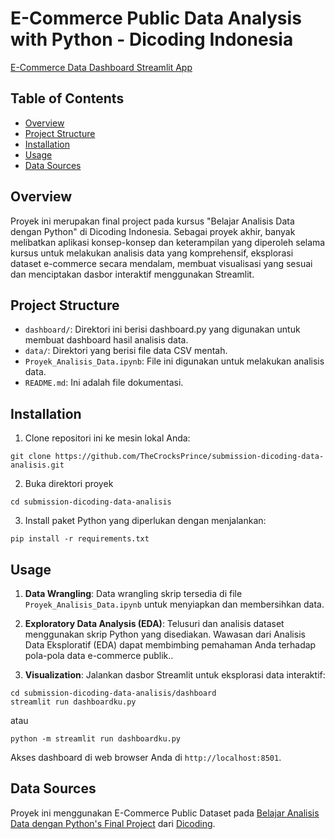 # E-Commerce Public Data Analysis with Python - Dicoding Indonesia

[E-Commerce Data Dashboard Streamlit App]([https://e-commerce-data-analyst.streamlit.app](https://dashboard-app-ecommerce-aurelly.streamlit.app/)/)

## Table of Contents
- [Overview](#overview)
- [Project Structure](#project-structure)
- [Installation](#installation)
- [Usage](#usage)
- [Data Sources](#data-sources)

## Overview
Proyek ini merupakan final project pada kursus "Belajar Analisis Data dengan Python" di Dicoding Indonesia. Sebagai proyek akhir, banyak melibatkan aplikasi konsep-konsep dan keterampilan yang diperoleh selama kursus untuk melakukan analisis data yang komprehensif, eksplorasi dataset e-commerce secara mendalam, membuat visualisasi yang sesuai dan menciptakan dasbor interaktif menggunakan Streamlit.

## Project Structure
- `dashboard/`: Direktori ini berisi dashboard.py yang digunakan untuk membuat dashboard hasil analisis data.
- `data/`: Direktori yang berisi file data CSV mentah.
- `Proyek_Analisis_Data.ipynb`: File ini digunakan untuk melakukan analisis data.
- `README.md`: Ini adalah file dokumentasi.

## Installation
1. Clone repositori ini ke mesin lokal Anda:
```
git clone https://github.com/TheCrocksPrince/submission-dicoding-data-analisis.git
```
2. Buka direktori proyek
```
cd submission-dicoding-data-analisis
```
3. Install paket Python yang diperlukan dengan menjalankan:
```
pip install -r requirements.txt
```

## Usage
1. **Data Wrangling**: Data wrangling skrip tersedia di file `Proyek_Analisis_Data.ipynb` untuk menyiapkan dan membersihkan data.

2. **Exploratory Data Analysis (EDA)**: Telusuri dan analisis dataset menggunakan skrip Python yang disediakan. Wawasan dari Analisis Data Eksploratif (EDA) dapat membimbing pemahaman Anda terhadap pola-pola data e-commerce publik..

3. **Visualization**: Jalankan dasbor Streamlit untuk eksplorasi data interaktif:

```
cd submission-dicoding-data-analisis/dashboard
streamlit run dashboardku.py  
```
atau
```
python -m streamlit run dashboardku.py
```
Akses dashboard di web browser Anda di `http://localhost:8501`.

## Data Sources
Proyek ini menggunakan E-Commerce Public Dataset pada [Belajar Analisis Data dengan Python's Final Project](https://drive.google.com/file/d/1MsAjPM7oKtVfJL_wRp1qmCajtSG1mdcK/view) dari [Dicoding](https://www.dicoding.com/).
